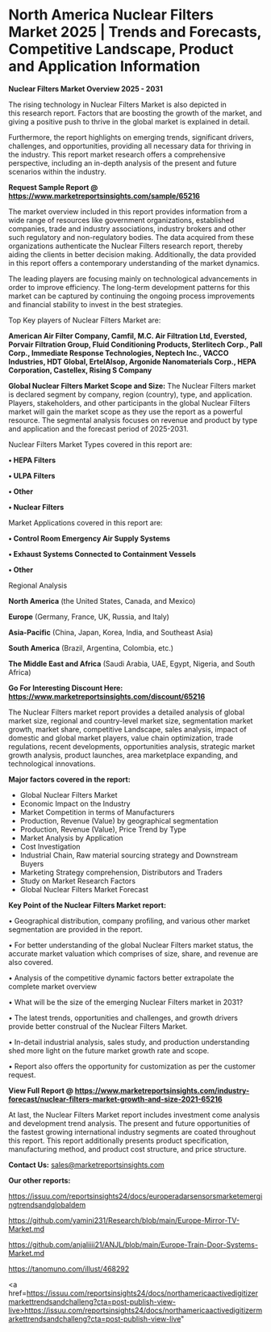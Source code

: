 # North America Nuclear Filters Market 2025 | Trends and Forecasts, Competitive Landscape, Product and Application Information

<Strong> Nuclear Filters Market Overview 2025 - 2031</strong>

The rising technology in Nuclear Filters Market is also depicted in this research report. Factors that are boosting the growth of the market, and giving a positive push to thrive in the global market is explained in detail.

Furthermore, the report highlights on emerging trends, significant drivers, challenges, and opportunities, providing all necessary data for thriving in the industry. This report market research offers a comprehensive perspective, including an in-depth analysis of the present and future scenarios within the industry.

<strong>Request Sample Report @ <a href=https://www.marketreportsinsights.com/sample/65216>https://www.marketreportsinsights.com/sample/65216</a></strong>

The market overview included in this report provides information from a wide range of resources like government organizations, established companies, trade and industry associations, industry brokers and other such regulatory and non-regulatory bodies. The data acquired from these organizations authenticate the Nuclear Filters research report, thereby aiding the clients in better decision making. Additionally, the data provided in this report offers a contemporary understanding of the market dynamics.

The leading players are focusing mainly on technological advancements in order to improve efficiency. The long-term development patterns for this market can be captured by continuing the ongoing process improvements and financial stability to invest in the best strategies.

Top Key players of Nuclear Filters Market are:

<strong>American Air Filter Company, Camfil, M.C. Air Filtration Ltd, Eversted, Porvair Filtration Group, Fluid Conditioning Products, Sterlitech Corp., Pall Corp., Immediate Response Technologies, Neptech Inc., VACCO Industries, HDT Global, ErtelAlsop, Argonide Nanomaterials Corp., HEPA Corporation, Castellex, Rising S Company</strong>

<strong><b>Global Nuclear Filters Market Scope and Size:</b></strong>
The Nuclear Filters market is declared segment by company, region (country), type, and application. Players, stakeholders, and other participants in the global Nuclear Filters market will gain the market scope as they use the report as a powerful resource. The segmental analysis focuses on revenue and product by type and application and the forecast period of 2025-2031.

Nuclear Filters Market Types covered in this report are:

<strong>• HEPA Filters

• ULPA Filters

• Other

• Nuclear Filters</strong>

Market Applications covered in this report are:

<strong>• Control Room Emergency Air Supply Systems

• Exhaust Systems Connected to Containment Vessels

• Other</strong> 

Regional Analysis

<strong>North America</strong> (the United States, Canada, and Mexico)

<strong>Europe</strong> (Germany, France, UK, Russia, and Italy)

<strong>Asia-Pacific</strong> (China, Japan, Korea, India, and Southeast Asia)

<strong>South America</strong> (Brazil, Argentina, Colombia, etc.)

<strong>The Middle East and Africa</strong> (Saudi Arabia, UAE, Egypt, Nigeria, and South Africa)

<strong>Go For Interesting Discount Here: <a href=https://www.marketreportsinsights.com/discount/65216>https://www.marketreportsinsights.com/discount/65216</a></strong>

The Nuclear Filters market report provides a detailed analysis of global market size, regional and country-level market size, segmentation market growth, market share, competitive Landscape, sales analysis, impact of domestic and global market players, value chain optimization, trade regulations, recent developments, opportunities analysis, strategic market growth analysis, product launches, area marketplace expanding, and technological innovations.

<strong><b>Major factors covered in the report:</b></strong>
<ul>
  <li>Global Nuclear Filters Market </li>
  <li>Economic Impact on the Industry</li>
  <li>Market Competition in terms of Manufacturers</li>
  <li>Production, Revenue (Value) by geographical segmentation</li>
  <li>Production, Revenue (Value), Price Trend by Type</li>
  <li>Market Analysis by Application</li>
  <li>Cost Investigation</li>
  <li>Industrial Chain, Raw material sourcing strategy and Downstream Buyers</li>
  <li>Marketing Strategy comprehension, Distributors and Traders</li>
  <li>Study on Market Research Factors</li>
  <li>Global Nuclear Filters Market Forecast</li>
</ul>

<strong><b>Key Point of the Nuclear Filters Market report:</b></strong>

• Geographical distribution, company profiling, and various other market segmentation are provided in the report.

• For better understanding of the global Nuclear Filters market status, the accurate market valuation which comprises of size, share, and revenue are also covered.

• Analysis of the competitive dynamic factors better extrapolate the complete market overview

• What will be the size of the emerging Nuclear Filters market in 2031?

• The latest trends, opportunities and challenges, and growth drivers provide better construal of the Nuclear Filters Market.

• In-detail industrial analysis, sales study, and production understanding shed more light on the future market growth rate and scope.

• Report also offers the opportunity for customization as per the customer request.

<strong><b>View Full Report @ <a href=https://www.marketreportsinsights.com/industry-forecast/nuclear-filters-market-growth-and-size-2021-65216>https://www.marketreportsinsights.com/industry-forecast/nuclear-filters-market-growth-and-size-2021-65216</a></b></strong>


At last, the Nuclear Filters Market report includes investment come analysis and development trend analysis. The present and future opportunities of the fastest growing international industry segments are coated throughout this report. This report additionally presents product specification, manufacturing method, and product cost structure, and price structure.

<strong>Contact Us:</strong>
sales@marketreportsinsights.com

<strong>Our other reports:</strong>

<a href=https://issuu.com/reportsinsights24/docs/europeradarsensorsmarketemergingtrendsandglobaldem>https://issuu.com/reportsinsights24/docs/europeradarsensorsmarketemergingtrendsandglobaldem</a>

<a href=https://github.com/yamini231/Research/blob/main/Europe-Mirror-TV-Market.md>https://github.com/yamini231/Research/blob/main/Europe-Mirror-TV-Market.md</a>

<a href=https://github.com/anjaliiii21/ANJL/blob/main/Europe-Train-Door-Systems-Market.md>https://github.com/anjaliiii21/ANJL/blob/main/Europe-Train-Door-Systems-Market.md</a>

<a href=https://tanomuno.com/illust/468292>https://tanomuno.com/illust/468292</a>

<a href=https://issuu.com/reportsinsights24/docs/northamericaactivedigitizermarkettrendsandchalleng?cta=post-publish-view-live>https://issuu.com/reportsinsights24/docs/northamericaactivedigitizermarkettrendsandchalleng?cta=post-publish-view-live</a>"
